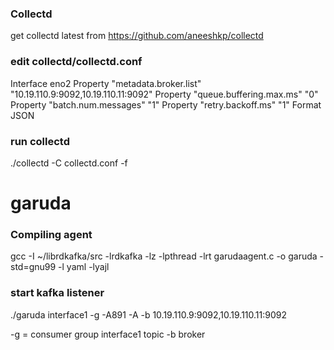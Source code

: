 ### Collectd 
get collectd latest from  https://github.com/aneeshkp/collectd

### edit collectd/collectd.conf

<Plugin connectivity>
  Interface eno2
</Plugin>
<Plugin write_kafka>
  Property "metadata.broker.list" "10.19.110.9:9092,10.19.110.11:9092"
  Property "queue.buffering.max.ms" "0"
  Property "batch.num.messages" "1"
  Property "retry.backoff.ms" "1"
  <Topic "interface1">
    Format JSON
  </Topic>
</Plugin>


### run collectd 
./collectd -C collectd.conf -f

# garuda
### Compiling agent
gcc -I ~/librdkafka/src -lrdkafka -lz -lpthread -lrt  garudaagent.c  -o garuda  -std=gnu99  -l yaml -lyajl

### start kafka listener 
./garuda interface1 -g -A891 -A -b 10.19.110.9:9092,10.19.110.11:9092

-g = consumer group 
interface1 topic
-b broker

